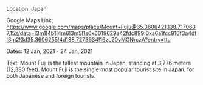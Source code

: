 Location:
Japan

Google Maps Link:
https://www.google.com/maps/place/Mount+Fuji/@35.3606421,138.7170637,15z/data=!3m1!4b1!4m6!3m5!1s0x6019629a42fdc899:0xa6a1fcc916f3a4df!8m2!3d35.3606255!4d138.7273634!16zL20vMGNrczA?entry=ttu

Dates:
12 Jan, 2021 - 24 Jan, 2021

Text:
Mount Fuji is the tallest mountain in Japan, standing at 3,776 meters (12,380 feet). Mount Fuji is the single most popular tourist site in Japan, for both Japanese and foreign tourists.
